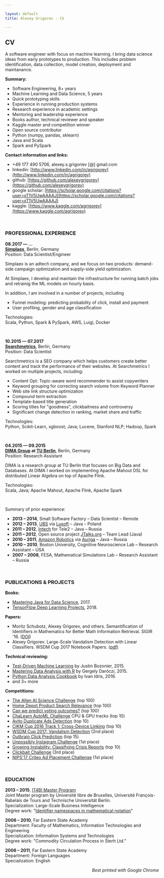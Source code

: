 ```yaml
---

layout: default
title: Alexey Grigorev - CV

---
```



## CV

A software engineer with focus on machine learning. I bring data science ideas from early prototypes to production. This includes problem identification, data collection, model creation, deployment and maintanance. 


**Summary:**

- Software Engineering, 8+ years
- Machine Learning and Data Science, 5 years
- Quick prototyping skills
- Experience in running production systems
- Research experience in academic settings
- Mentoring and leadership experience
- Books author, technical reviewer and speaker
- Kaggle master and competition winner
- Open source contributor
- Python (numpy, pandas, sklearn)
- Java and Scala
- Spark and PySpark

**Contact information and links:**

- +49 177 490 5706, alexey.s.grigoriev [@] gmail.com
- linkedin: [http://www.linkedin.com/in/agrigorev](http://www.linkedin.com/in/agrigorev)
- github: [https://github.com/alexeygrigorev](https://github.com/alexeygrigorev)
- google scholar: [https://scholar.google.com/citations?user=xT1V5UwAAAAJ](https://scholar.google.com/citations?user=xT1V5UwAAAAJ)
- kaggle: [https://www.kaggle.com/agrigorev](https://www.kaggle.com/agrigorev)


&nbsp;

### PROFESSIONAL EXPERIENCE

<strong>08.2017 &mdash; ...</strong><br/>
<strong>[Simplaex](http://www.simplaex.com)</strong>, Berlin, Germany<br/>
Position: Data Scientist/Engineer<br/>

Simplaex is an adtech company, and we focus on two products: demand-side campaign optimization and supply-side yield optimization. 

At Simplaex, I develop and maintain the infrastructure for running batch jobs and retrainig the ML models on hourly basis.

In addition, I am involved in a number of projects, including

- Funnel modeling: predicting probability of click, install and payment
- User profiling, gender and age classification


Technologies:<br/>
Scala, Python, Spark & PySpark, AWS, Luigi, Docker<br/>

&nbsp;

<strong>10.2015 &mdash; 07.2017</strong><br/>
<strong>[Searchmetrics](http://www.searchmetrics.com)</strong>, Berlin, Germany<br/>
Position: Data Scientist<br/>

Searchmetrics is a SEO company which helps customers create better content and track the performance of their websites. At Searchmetrics I worked on multiple projects, including:

- Content Opt: Topic-aware word recommender to assist copywriters
- Keyword grouping for correcting search volume from Keyword Planner
- Web site link structure optimization
- Compound term extraction
- Template-based title generation
- Scoring titles for "goodness", clickbaitness and controversy
- Significant change detection in ranking, market share and traffic


Technologies:<br/>
Python, Scikit-Learn, xgboost; Java; Lucene, Stanford NLP; Hadoop, Spark<br/>


&nbsp;

<strong>04.2015 &mdash; 09.2015</strong><br/>
**[DIMA Group](http://www.dima.tu-berlin.de/) at [TU Berlin](http://www.tu-berlin.de/)**, Berlin, Germany<br/>
Position: Research Assistant<br/>

DIMA is a research group at TU Berlin that focuses on Big Data and Databases. At DIMA I worked on
implementing Apache Mahout DSL for distributed Linear Algebra on top of Apache Flink. <br/>

Technologies:<br/>
Scala, Java; Apache Mahout, Apache Flink, Apache Spark<br/>


&nbsp;

Summary of prior experience:

* <strong>2013 &ndash; 2014</strong>, Small Software Factory &ndash; Data Scientist &ndash; Remote
* <strong>2012 &ndash; 2013</strong>, <a href="http://www.ubs.com/">UBS</a> via <a href="http://www.luxoft.com/">Luxoft</a> &ndash; Java &ndash; Poland
* <strong>2011 &ndash; 2012</strong>, <a href="http://intech-global.com/">Intech</a> for Tele2 &ndash; Java &ndash; Russia
* <strong>2011 &ndash; 2012</strong>, Open source project <a href="http://jtalks.org">JTalks.org</a> &ndash; Team Lead (Java)
* <strong>2010 &ndash; 2011</strong>, <a href="https://www.amazonrobotics.com/">Amazon Robotics</a> via <a href="https://www.auriga.com/">Auriga</a> &ndash; Java &ndash; Russia
* <strong>2010 &ndash; 2010</strong>, Boston University, Cognitive Neuroscience Lab &ndash; Research Assistant &ndash; USA
* <strong>2007 &ndash; 2008</strong>, FESA, Mathematical Simulations Lab &ndash; Research Assistant &ndash; Russia

&nbsp;

### PUBLICATIONS & PROJECTS

**Books:**

- [Mastering Java for Data Science](https://www.packtpub.com/big-data-and-business-intelligence/mastering-java-data-science), 2017.
- [TensorFlow Deep Learning Projects](https://www.packtpub.com/big-data-and-business-intelligence/tensorflow-deep-learning-projects), 2018.


**Papers:**

- Moritz Schubotz, Alexey Grigorev, and others. Semantification of Identifiers in Mathematics for Better Math Information Retrieval. SIGIR '16. ([DOI](http://dx.doi.org/10.1145/2911451.2911503))
- Alexey Grigorev. Large-Scale Vandalism Detection with Linear Classifiers. WSDM Cup 2017 Notebook Papers. ([pdf](http://www.uni-weimar.de/medien/webis/events/wsdm-cup-17/wsdmcup17-papers-final/wsdmcup17-vandalism-detection/grigorev17-notebook.pdf))


**Technical reviewing:**

- [Test-Driven Machine Learning](https://www.packtpub.com/big-data-and-business-intelligence/test-driven-machine-learning) by Justin Bozonier, 2015.
- [Mastering Data Analysis with R](https://www.packtpub.com/big-data-and-business-intelligence/mastering-data-analysis-r) by Gergely Daróczi, 2015.
- [Python Data Analysis Cookbook](https://www.packtpub.com/big-data-and-business-intelligence/python-data-analysis-cookbook) by Ivan Idris, 2016.
- and 3+ more


**Competitions:**

- [The Allen AI Science Challenge](https://www.kaggle.com/c/the-allen-ai-science-challenge) (top 100)
- [Home Depot Product Search Relevance](https://www.kaggle.com/c/home-depot-product-search-relevance) (top 100)
- [Can we predict voting outcomes?](https://inclass.kaggle.com/c/can-we-predict-voting-outcomes) (top 100)
- [ChaLearn AutoML Challenge](https://competitions.codalab.org/competitions/2321) CPU & GPU tracks (top 10)
- [Avito Duplicate Ads Detection](https://www.kaggle.com/c/avito-duplicate-ads-detection) (top 10)
- [CIKM Cup 2016 Track 1: Cross-Device Linking](https://competitions.codalab.org/competitions/11171) (top 10)
- [WSDM Cup 2017: Vandalism Detection](http://www.wsdm-cup-2017.org/vandalism-detection.html) (2nd place)
- [Outbrain Click Prediction](https://www.kaggle.com/c/outbrain-click-prediction) (top 15)
- [Unpossibly Instagram Challenge](http://live.unpossib.ly/instagram) (1st place)
- [Growing Instability: Classifying Crisis Reports](https://www.datasciencechallenge.org/challenges/2/growing-instability) (top 10)
- [Clickbait Challenge](http://clickbait-challenge.org) (3rd place)
- [NIPS'17 Criteo Ad Placement Challenge](https://www.crowdai.org/challenges/nips-17-workshop-criteo-ad-placement-challenge) (1st place)


&nbsp;

### EDUCATION

**2013 &ndash; 2015**, [IT4BI Master Program](http://it4bi.univ-tours.fr/)<br/>
Joint Master program by Université libre de Bruxelles, Université François-Rabelais de Tours and 
Technische Universität Berlin.<br/>
Specialization: Large-Scale Business Intelligence<br/>
Degree work: "[Identifier namespaces in mathematical notation](http://arxiv.org/abs/1601.03354)"<br/>

**2006 &ndash; 2010**, Far Eastern State Academy<br/>
Department: Faculty of Mathematics, Information Technologies and Engineering<br/>
Specialization: Information Systems and Technologies<br/>
Degree work: "Commodity Circulation Process in Sterh Ltd."<br/>

**2006 &ndash; 2011**, Far Eastern State Academy<br/>
Department: Foreign Languages<br/>
Specialization: English<br/>



<div align="right"><i>Best printed with Google Chrome</i></div>
